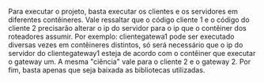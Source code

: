 Para executar o projeto, basta executar os clientes e os servidores em diferentes contêineres. Vale ressaltar que o código cliente 1 e o código do cliente 2 precisarão alterar o ip do servidor para o ip que o contêiner dos roteadores assumir.
Por exemplo: clientegatewa1 pode ser executado diversas vezes em contêineres distintos, só será necessário que o ip do servidor do clientegateway1 esteja de acordo com o contêiner que executar o gateway um.
A mesma "ciência" vale para o cliente 2 e o gateway 2.
Por fim, basta apenas que seja baixada as bibliotecas utilizadas.
